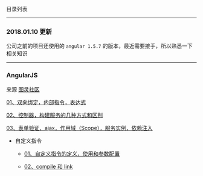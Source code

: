 目录列表

----

### 2018.01.10 更新

公司之前的项目还使用的 `angular 1.5.7` 的版本，最近需要接手，所以熟悉一下相关知识

----

### AngularJS

来源 [图灵社区](http://www.ituring.com.cn/tag/32022)

[01、双向绑定，内部指令，表达式](https://github.com/hanekaoru/WebLearningNotes/blob/master/angular/note/AngularJS/01.md)

[02、控制器，构建服务的几种方式和区别](https://github.com/hanekaoru/WebLearningNotes/blob/master/angular/note/AngularJS/02.md)

[03、表单验证，ajax，作用域（Scope），服务实例，依赖注入](https://github.com/hanekaoru/WebLearningNotes/blob/master/angular/note/AngularJS/03.md)

* 自定义指令

  * [01、自定义指令的定义，使用和参数配置](https://github.com/hanekaoru/WebLearningNotes/blob/master/angular/note/AngularJS/04.md)

  * [02、compile 和 link](https://github.com/hanekaoru/WebLearningNotes/blob/master/angular/note/AngularJS/05.md)